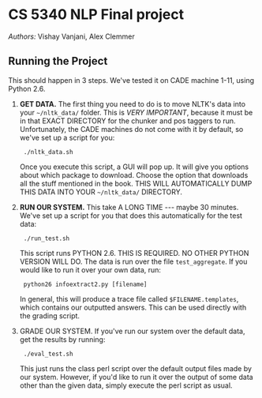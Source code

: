 # CS 5340 NLP Final project

*Authors:* Vishay Vanjani, Alex Clemmer

## Running the Project

This should happen in 3 steps. We've tested it on CADE machine 1-11, using Python 2.6.

1. **GET DATA.** The first thing you need to do is to move NLTK's data into your `~/nltk_data/` folder. This is *VERY IMPORTANT*, because it must be in that EXACT DIRECTORY for the chunker and pos taggers to run. Unfortunately, the CADE machines do not come with it by default, so we've set up a script for you:

        ./nltk_data.sh

    Once you execute this script, a GUI will pop up. It will give you options about which package to download. Choose the option that downloads all the stuff mentioned in the book. THIS WILL AUTOMATICALLY DUMP THIS DATA INTO YOUR `~/nltk_data/` DIRECTORY.

2. **RUN OUR SYSTEM.** This take A LONG TIME --- maybe 30 minutes. We've set up a script for you that does this automatically for the test data:

        ./run_test.sh

    This script runs PYTHON 2.6. THIS IS REQUIRED. NO OTHER PYTHON VERSION WILL DO. The data is run over the file `test_aggregate`. If you would like to run it over your own data, run:

        python26 infoextract2.py [filename]

    In general, this will produce a trace file called `$FILENAME.templates`, which contains our outputted answers. This can be used directly with the grading script.

3. GRADE OUR SYSTEM. If you've run our system over the default data, get the results by running:

        ./eval_test.sh

    This just runs the class perl script over the default output files made by our system. However, if you'd like to run it over the output of some data other than the given data, simply execute the perl script as usual.


